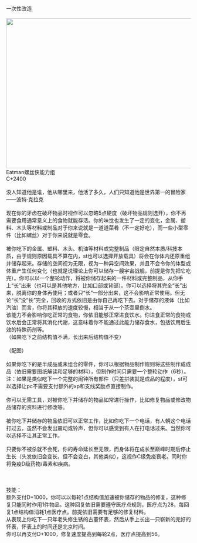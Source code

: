 <title>Eatman螺丝侠能力组</title>
<meta name="GENERATOR" content="WinCHM">
<meta http-equiv="Content-Type" content="text/html; charset=gb2312">
<br>一次性改造
<br>
<br><img src="images/螺丝侠配图.png" height="408" width="724"/>
<br>Eatman螺丝侠能力组
<br>C+2400
<br>
<br>没人知道他是谁，他从哪里来，他活了多久，人们只知道他是世界第一的冒险家——波特·克拉克
<br>
<br>现在你的牙齿在破坏物品时视作可以忽略5点硬度（破坏物品规则选开），你不再需要食用通常意义上的食物就能存活。你的味觉也发生了一定的变化，金属、塑料、木头等材料或制品对于你来说就是一道道菜肴（不一定好吃），而一些小型零件（比如螺丝）对于你来说就是零食。
<br>
<br>被你吃下的金属、塑料、木头、机油等材料或完整制品（限定自然本质/科技本质，由于规则原因载具不算在内，st也可以选择开放载具）将会在你体内还原重组并储存起来。存储的空间视为无限，视为一种异空间效果，并且不会令你的体型或体重产生任何变化（也就是说理论上你可以储存一艘宇宙战舰，前提是你先把它吃完）。你可以以一个整轮动作，将被你储存起来的一件材料或完整制品，从你手上“长”出来（也可以是其他地方，比如口部或背部）。你可以选择将其完全“长”出来，脱离你的身体再使用；或者只“长”一部分出来，这不会影响正常使用。但无论“长”没“长”完全，回收的方式依旧是由你自己再吃下去。对于储存的液体（比如汽油）而言，你将其释放的速度较慢，相当于从一个茶壶里倒水。
<br>该能力不会影响你吃正常的食物，你依旧能够正常进食饮水。你进食正常的食物或饮水后会正常将其消化代谢，这意味着你不能通过此能力储存食水，包括饮用后生效的特殊药剂等。
<br>（如果吃下之前结构值不满，长出来后结构值不变）
<br>
<br>（配图）
<br>
<br>如果你吃下的是半成品或未组合的零件，你可以根据物品制作规则将这些制作成成品（依旧需要图纸解读和足够的材料），但制作时间只需要一个整轮动作（6秒）。
<br>注：如果是类似吃下一个完整的闹钟所有部件（只差拼装就是成品的程度），st可以选择让pc不需要支付额外的xp和支线奖励点直接制作。
<br>
<br>你可以无需工具，对被你吃下并储存的物品如常进行操作，比如修复物品或修改物品储存的资料进行修改等。
<br>
<br>被你吃下并储存的物品依旧可以正常工作，比如你吃下一个电话，有人朝这个电话打过去，虽然不会发出震动或铃声，但你可以感觉到有人在打电话过来。当然你可以选择不让其正常工作。
<br>
<br>只要你不被杀就不会死，你的寿命延长至无限，而身体将在成长至巅峰时期后停止生长（头发依旧会变长，但不会变白，其他类似），这视作C级免疫衰老。同时你将免疫D级药物/毒素和疾病。
<br>
<br>
<br>
<br>技能：
<br>额外支付D+1000，你可以以每轮1点结构值加速被你储存的物品的修复，这种修复只能同时作用1件物品。这种回复依旧需要遵守医疗点规则，医疗点为28，每回复1点结构值消耗1点医疗点。前提依旧需要有足够的修复材料。
<br>从表现上你吃下一只年老失修生锈的古董怀表，然后从手上长出一只崭新的完好的怀表，怀表上的时间还是北京时间。
<br>你可以再支付D+1000，修复速度提高到每轮2点，医疗点提高到56。